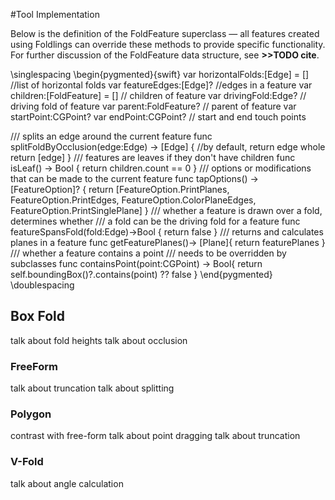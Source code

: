 #Tool Implementation


Below is the definition of the FoldFeature superclass — all features created using Foldlings can override these methods to provide specific functionality.  For further discussion of the FoldFeature data structure, see **>>TODO cite**.  

\singlespacing 
\begin{pygmented}{swift}
var horizontalFolds:[Edge] = [] //list of horizontal folds
var featureEdges:[Edge]?        //edges in a feature
var children:[FoldFeature] = [] // children of feature
var drivingFold:Edge? // driving fold of feature
var parent:FoldFeature? // parent of feature
var startPoint:CGPoint?
var endPoint:CGPoint? // start and end touch points

/// splits an edge around the current feature
func splitFoldByOcclusion(edge:Edge) -> [Edge]
{
//by default, return edge whole
return [edge]
}
/// features are leaves if they don't have children
func isLeaf() -> Bool
{
return children.count == 0
}
/// options or modifications that can be made to the current feature
func tapOptions() -> [FeatureOption]?
{
  return [FeatureOption.PrintPlanes, FeatureOption.PrintEdges,
  FeatureOption.ColorPlaneEdges, FeatureOption.PrintSinglePlane]
}
/// whether a feature is drawn over a fold, determines whether 
/// a fold can be the driving fold for a feature
  func featureSpansFold(fold:Edge)->Bool
{
  return false
}
/// returns and calculates planes in a feature
func getFeaturePlanes()-> [Plane]{
  return featurePlanes
}
/// whether a feature contains a point
/// needs to be overridden by subclasses
func containsPoint(point:CGPoint) -> Bool{
  return self.boundingBox()?.contains(point) ?? false
}
\end{pygmented}
\doublespacing

## Box Fold

talk about fold heights
talk about occlusion

### FreeForm

talk about truncation
talk about splitting

### Polygon

contrast with free-form
talk about point dragging 
talk about truncation

### V-Fold

talk about angle calculation